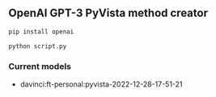 ## OpenAI GPT-3 PyVista method creator


```py
pip install openai

python script.py
```

### Current models

- davinci:ft-personal:pyvista-2022-12-28-17-51-21
